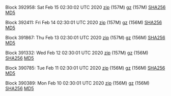 Block 392958: Sat Feb 15 02:30:02 UTC 2020 [zip](https://files.01coin.io/mainnet/2020-02-15/bootstrap.dat.zip) (157M) [gz](https://files.01coin.io/mainnet/2020-02-15/bootstrap.dat.tar.gz) (157M) [SHA256](https://files.01coin.io/mainnet/2020-02-15/sha256.txt) [MD5](https://files.01coin.io/mainnet/2020-02-15/md5.txt)

Block 392411: Fri Feb 14 02:30:01 UTC 2020 [zip](https://files.01coin.io/mainnet/2020-02-14/bootstrap.dat.zip) (157M) [gz](https://files.01coin.io/mainnet/2020-02-14/bootstrap.dat.tar.gz) (156M) [SHA256](https://files.01coin.io/mainnet/2020-02-14/sha256.txt) [MD5](https://files.01coin.io/mainnet/2020-02-14/md5.txt)

Block 391867: Thu Feb 13 02:30:01 UTC 2020 [zip](https://files.01coin.io/mainnet/2020-02-13/bootstrap.dat.zip) (157M) [gz](https://files.01coin.io/mainnet/2020-02-13/bootstrap.dat.tar.gz) (156M) [SHA256](https://files.01coin.io/mainnet/2020-02-13/sha256.txt) [MD5](https://files.01coin.io/mainnet/2020-02-13/md5.txt)

Block 391332: Wed Feb 12 02:30:01 UTC 2020 [zip](https://files.01coin.io/mainnet/2020-02-12/bootstrap.dat.zip) (157M) [gz](https://files.01coin.io/mainnet/2020-02-12/bootstrap.dat.tar.gz) (156M) [SHA256](https://files.01coin.io/mainnet/2020-02-12/sha256.txt) [MD5](https://files.01coin.io/mainnet/2020-02-12/md5.txt)

Block 390785: Tue Feb 11 02:30:01 UTC 2020 [zip](https://files.01coin.io/mainnet/2020-02-11/bootstrap.dat.zip) (156M) [gz](https://files.01coin.io/mainnet/2020-02-11/bootstrap.dat.tar.gz) (156M) [SHA256](https://files.01coin.io/mainnet/2020-02-11/sha256.txt) [MD5](https://files.01coin.io/mainnet/2020-02-11/md5.txt)

Block 390389: Mon Feb 10 02:30:01 UTC 2020 [zip](https://files.01coin.io/mainnet/2020-02-10/bootstrap.dat.zip) (156M) [gz](https://files.01coin.io/mainnet/2020-02-10/bootstrap.dat.tar.gz) (156M) [SHA256](https://files.01coin.io/mainnet/2020-02-10/sha256.txt) [MD5](https://files.01coin.io/mainnet/2020-02-10/md5.txt)

